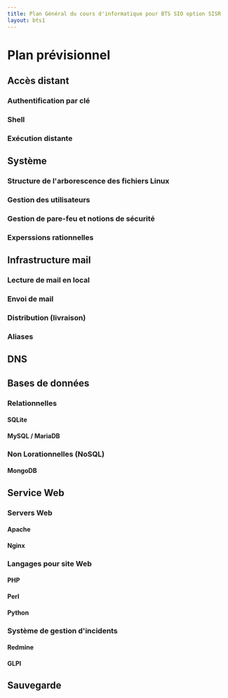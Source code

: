 ```yaml
---
title: Plan Général du cours d'informatique pour BTS SIO option SISR
layout: bts1
---
```

Plan prévisionnel
=================

Accès distant
-------------

### Authentification par clé

### Shell

### Exécution distante

Système
-------

### Structure de l'arborescence des fichiers Linux


### Gestion des utilisateurs

### Gestion de pare-feu et notions de sécurité

### Experssions rationnelles

Infrastructure mail
-------------------

### Lecture de mail en local

### Envoi de mail

### Distribution (livraison)

### Aliases

DNS
---

Bases de données
----------------

### Relationnelles

#### SQLite

#### MySQL / MariaDB

### Non Lorationnelles (NoSQL)

#### MongoDB

Service Web
-----------

### Servers Web

#### Apache

#### Nginx

### Langages pour site Web

#### PHP

#### Perl

#### Python

### Système de gestion d'incidents

#### Redmine

#### GLPI

Sauvegarde
----------

